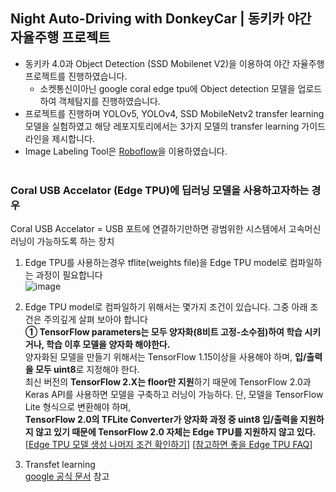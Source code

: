 ## Night Auto-Driving with DonkeyCar | 동키카 야간 자율주행 프로젝트
- 동키카 4.0과 Object Detection (SSD Mobilenet V2)을 이용하여 야간 자율주행 프로젝트를 진행하였습니다.
  - 소켓통신이아닌 google coral edge tpu에 Object detection 모델을 업로드하여 객체탐지를 진행하였습니다.      
- 프로젝트를 진행하며 YOLOv5, YOLOv4, SSD MobileNetv2 transfer learning 모델을 실험하였고 해당 레포지토리에서는 3가지 모델의 transfer learning 가이드라인을 제시합니다.
- Image Labeling Tool은 [Roboflow](https://app.roboflow.com/)을 이용하였습니다. <br/><br/>


### Coral USB Accelator (Edge TPU)에 딥러닝 모델을 사용하고자하는 경우
Coral USB Accelator = USB 포트에 연결하기만하면 광범위한 시스템에서 고속머신러닝이 가능하도록 하는 장치
1. Edge TPU를 사용하는경우 tflite(weights file)을 Edge TPU model로 컴파일하는 과정이 필요합니다 <br/> 
![image](https://user-images.githubusercontent.com/76406136/129430909-c4721ff7-0847-43d2-816c-8a4b18f47195.png)

2. Edge TPU model로 컴파일하기 위해서는 몇가지 조건이 있습니다. 그중 아래 조건은 주의깊게 살펴 보아야 합니다 <br/> 
    **① TensorFlow parameters는 모두 양자화(8비트 고정-소수점)하여 학습 시키거나, 학습 이후 모델을 양자화 해야한다.** <br/> 
    양자화된 모델을 만들기 위해서는 TensorFlow 1.15이상을 사용해야 하며, **입/출력을 모두 uint8**로 지정해야 한다. <br/> 
    최신 버전의 **TensorFlow 2.X는 floor만 지원**하기 때문에 TensorFlow 2.0과 Keras API를 사용하면 모델을 구축하고 러닝이 가능하다.
    단, 모델을 TensorFlow Lite 형식으로 변환해야 하며, <br/>
    **TensorFlow 2.0의 TFLite Converter가 양자화 과정 중 uint8 입/출력을 지원하지 않고 있기 때문에 TensorFlow 2.0 자체는 Edge TPU를 지원하지 않고 있다.** <br/> 
[[Edge TPU 모델 생성 나머지 조건 확인하기](https://grip.news/archives/1800)]         [[참고하면 좋을 Edge TPU FAQ](https://grip.news/archives/1805)] <br/>

3. Transfet learning <br/>
  [google 공식 문서](https://coral.ai/docs/edgetpu/retrain-detection/#requirements) 참고
  
  
